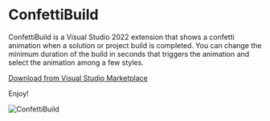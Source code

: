 # ConfettiBuild
ConfettiBuild is a Visual Studio 2022 extension that shows a confetti animation when a solution or project build is completed. You can change the minimum duration of the build in seconds that triggers the animation and select the animation among a few styles.

[Download from Visual Studio Marketplace](https://marketplace.visualstudio.com/items?itemName=adospace.ConfettiBuild)

Enjoy!


![ConfettiBuild](https://user-images.githubusercontent.com/10573253/213873916-0d7386ae-0511-4911-9bf7-c0f22c43fc21.gif)

